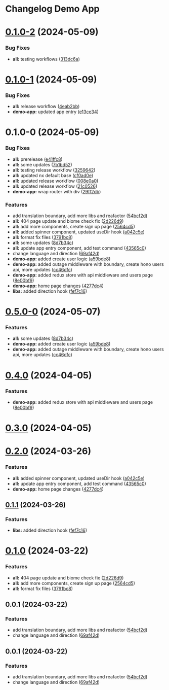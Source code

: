 # Changelog Demo App 

# [0.1.0-2](https://github.com/rtkac/nx-demo/compare/demo-app@0.1.0-1...demo-app@0.1.0-2) (2024-05-09)


### Bug Fixes

* **all:** testing workflows ([313dc6a](https://github.com/rtkac/nx-demo/commit/313dc6aa0e7941ac5d23f78a568e65061f7974a2))



# [0.1.0-1](https://github.com/rtkac/nx-demo/compare/demo-app@0.1.0-0...demo-app@0.1.0-1) (2024-05-09)


### Bug Fixes

* **all:** release workflow ([4eab2bb](https://github.com/rtkac/nx-demo/commit/4eab2bb056c81d4620328e242d5dad9dcf29226a))
* **demo-app:** updated app entry ([e13ce34](https://github.com/rtkac/nx-demo/commit/e13ce344bf2ebd84cea4e3ecb4ee215a00651cc0))



# 0.1.0-0 (2024-05-09)


### Bug Fixes

* **all:** prerelease ([e41ffc8](https://github.com/rtkac/nx-demo/commit/e41ffc8474cb3a04d591b5ad0acd8c89f2dc7cb0))
* **all:** some updates ([7b1bd52](https://github.com/rtkac/nx-demo/commit/7b1bd52c2261545dc6bd105564fb429219cbaeed))
* **all:** testing release workflow ([3259642](https://github.com/rtkac/nx-demo/commit/3259642f74f5e26e50a6c6e84685348cc6672043))
* **all:** updated nx default base ([cf0ad0e](https://github.com/rtkac/nx-demo/commit/cf0ad0e254afa3369eef5a03a04b2fabced368e1))
* **all:** updated release workflow ([008e0a0](https://github.com/rtkac/nx-demo/commit/008e0a053bf94135f0decff53880856f72c60d1e))
* **all:** updated release workflow ([21c0526](https://github.com/rtkac/nx-demo/commit/21c0526734b9e5c0c213c0809dce1d77a8dfc306))
* **demo-app:** wrap router with div ([29ff2db](https://github.com/rtkac/nx-demo/commit/29ff2db6f3743169fa7c211f2ac970794a453bce))


### Features

* add translation boundary, add more libs and reafactor ([54bcf2d](https://github.com/rtkac/nx-demo/commit/54bcf2dddcafcc513f5f480d254d52c4fd84c0d7))
* **all:** 404 page update and biome check fix ([2d226d9](https://github.com/rtkac/nx-demo/commit/2d226d98fe25ebfd4bbfb445049e3fd6b05ef24d))
* **all:** add more components, create sign up page ([2564cd5](https://github.com/rtkac/nx-demo/commit/2564cd5c6ff1ed91daf77cb75d1380ea7b9b2112))
* **all:** added spinner component, updated useDir hook ([a042c5e](https://github.com/rtkac/nx-demo/commit/a042c5eeb251497316c97711118b81bc43e589ae))
* **all:** format fix files ([3791bc8](https://github.com/rtkac/nx-demo/commit/3791bc8b3f819f9625050299a475822eb52c18e5))
* **all:** some updates ([8d7b34c](https://github.com/rtkac/nx-demo/commit/8d7b34c5231aa7c93793ab39a255fd4ee28d2f52))
* **all:** update app entry component, add test command ([43565c0](https://github.com/rtkac/nx-demo/commit/43565c0666606035a8440a36f0dbcc33133e4a64))
* change language and direction ([69af42d](https://github.com/rtkac/nx-demo/commit/69af42d63ac5e53188951168c0e8d12ec7a12734))
* **demo-app:** added create user logic ([a59bde8](https://github.com/rtkac/nx-demo/commit/a59bde8a3a12c4b7f15e28f78920273956e8a326))
* **demo-app:** added outage middleware with boundary, create hono users api, more updates ([cc46dfc](https://github.com/rtkac/nx-demo/commit/cc46dfcd29daa1a9b77943ae9b84a444bbe94254))
* **demo-app:** added redux store with api middleware and users page ([8e00bf9](https://github.com/rtkac/nx-demo/commit/8e00bf986e198c93a90c923a3191470101bc925e))
* **demo-app:** home page changes ([4277dc4](https://github.com/rtkac/nx-demo/commit/4277dc45d28aba944c88078b5b646b287d644b0a))
* **libs:** added direction hook ([fef7c16](https://github.com/rtkac/nx-demo/commit/fef7c1676b659b45c3a58040e6847b5e351f1301))



# [0.5.0-0](https://github.com/rtkac/nx-demo/compare/demo-app-0.4.0...demo-app-0.5.0-0) (2024-05-07)


### Features

* **all:** some updates ([8d7b34c](https://github.com/rtkac/nx-demo/commit/8d7b34c5231aa7c93793ab39a255fd4ee28d2f52))
* **demo-app:** added create user logic ([a59bde8](https://github.com/rtkac/nx-demo/commit/a59bde8a3a12c4b7f15e28f78920273956e8a326))
* **demo-app:** added outage middleware with boundary, create hono users api, more updates ([cc46dfc](https://github.com/rtkac/nx-demo/commit/cc46dfcd29daa1a9b77943ae9b84a444bbe94254))



# [0.4.0](https://github.com/rtkac/nx-demo/compare/demo-app-0.3.0...demo-app-0.4.0) (2024-04-05)


### Features

* **demo-app:** added redux store with api middleware and users page ([8e00bf9](https://github.com/rtkac/nx-demo/commit/8e00bf986e198c93a90c923a3191470101bc925e))



# [0.3.0](https://github.com/rtkac/nx-demo/compare/demo-app-0.2.0...demo-app-0.3.0) (2024-04-05)



# [0.2.0](https://github.com/rtkac/nx-demo/compare/demo-app-0.1.1...demo-app-0.2.0) (2024-03-26)


### Features

* **all:** added spinner component, updated useDir hook ([a042c5e](https://github.com/rtkac/nx-demo/commit/a042c5eeb251497316c97711118b81bc43e589ae))
* **all:** update app entry component, add test command ([43565c0](https://github.com/rtkac/nx-demo/commit/43565c0666606035a8440a36f0dbcc33133e4a64))
* **demo-app:** home page changes ([4277dc4](https://github.com/rtkac/nx-demo/commit/4277dc45d28aba944c88078b5b646b287d644b0a))



## [0.1.1](https://github.com/rtkac/nx-demo/compare/demo-app-0.1.0...demo-app-0.1.1) (2024-03-26)


### Features

* **libs:** added direction hook ([fef7c16](https://github.com/rtkac/nx-demo/commit/fef7c1676b659b45c3a58040e6847b5e351f1301))



# [0.1.0](https://github.com/rtkac/nx-demo/compare/demo-app-0.0.1...demo-app-0.1.0) (2024-03-22)


### Features

* **all:** 404 page update and biome check fix ([2d226d9](https://github.com/rtkac/nx-demo/commit/2d226d98fe25ebfd4bbfb445049e3fd6b05ef24d))
* **all:** add more components, create sign up page ([2564cd5](https://github.com/rtkac/nx-demo/commit/2564cd5c6ff1ed91daf77cb75d1380ea7b9b2112))
* **all:** format fix files ([3791bc8](https://github.com/rtkac/nx-demo/commit/3791bc8b3f819f9625050299a475822eb52c18e5))



## 0.0.1 (2024-03-22)


### Features

* add translation boundary, add more libs and reafactor ([54bcf2d](https://github.com/rtkac/nx-demo/commit/54bcf2dddcafcc513f5f480d254d52c4fd84c0d7))
* change language and direction ([69af42d](https://github.com/rtkac/nx-demo/commit/69af42d63ac5e53188951168c0e8d12ec7a12734))



## 0.0.1 (2024-03-22)


### Features

* add translation boundary, add more libs and reafactor ([54bcf2d](https://github.com/rtkac/nx-demo/commit/54bcf2dddcafcc513f5f480d254d52c4fd84c0d7))
* change language and direction ([69af42d](https://github.com/rtkac/nx-demo/commit/69af42d63ac5e53188951168c0e8d12ec7a12734))
